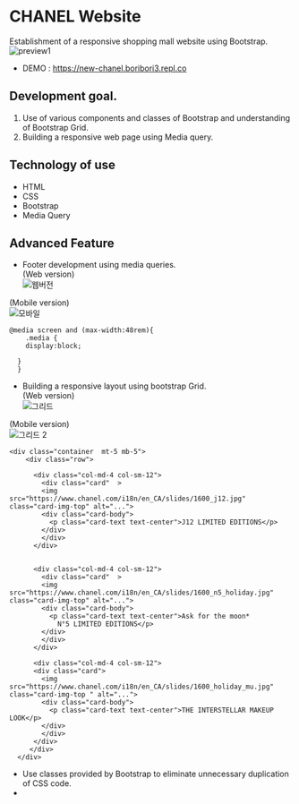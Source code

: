 # CHANEL Website
Establishment of a responsive shopping mall website using Bootstrap.
![preview1](https://user-images.githubusercontent.com/87357349/142412421-a22fa89a-54fb-4f39-a69f-40f0f7591de1.jpg)
* DEMO : https://new-chanel.boribori3.repl.co
## Development goal.
1. Use of various components and classes of Bootstrap and understanding of Bootstrap Grid.
2. Building a responsive web page using Media query.
## Technology of use
* HTML
* CSS
* Bootstrap
* Media Query
## Advanced Feature
* Footer development using media queries.   
(Web version)    
![웹버전](https://user-images.githubusercontent.com/87357349/142416322-e309cb9c-9854-45ef-acfc-7e68aee7c8c5.JPG)

(Mobile version)    
![모바일](https://user-images.githubusercontent.com/87357349/142416302-8c41145e-1141-400a-85f4-27a1884e4695.JPG)   
```
@media screen and (max-width:48rem){
    .media {
    display:block;

  }
  }
```


   
* Building a responsive layout using bootstrap Grid.   
(Web version)    
![그리드](https://user-images.githubusercontent.com/87357349/142416866-95549c04-271b-4854-91e8-384590614937.JPG)

(Mobile version)    
![그리드 2](https://user-images.githubusercontent.com/87357349/142416898-6d94f1fc-f64a-46f9-ae6e-2ab036ea081f.JPG)
```
<div class="container  mt-5 mb-5">
    <div class="row">

      <div class="col-md-4 col-sm-12">
        <div class="card"  >
        <img src="https://www.chanel.com/i18n/en_CA/slides/1600_j12.jpg" class="card-img-top" alt="...">
        <div class="card-body">
          <p class="card-text text-center">J12 LIMITED EDITIONS</p>
        </div>
        </div>
      </div>


      <div class="col-md-4 col-sm-12">
        <div class="card"  >
        <img src="https://www.chanel.com/i18n/en_CA/slides/1600_n5_holiday.jpg" class="card-img-top" alt="...">
        <div class="card-body">
          <p class="card-text text-center">Ask for the moon*
            N°5 LIMITED EDITIONS</p>
        </div>
        </div>
      </div>

      <div class="col-md-4 col-sm-12">
      <div class="card">
        <img src="https://www.chanel.com/i18n/en_CA/slides/1600_holiday_mu.jpg"  class="card-img-top " alt="...">
        <div class="card-body">
          <p class="card-text text-center">THE INTERSTELLAR MAKEUP LOOK</p>
        </div>
        </div>
      </div>
     </div>
  </div>
  ```
 * Use classes provided by Bootstrap to eliminate unnecessary duplication of CSS code.   
 * 
